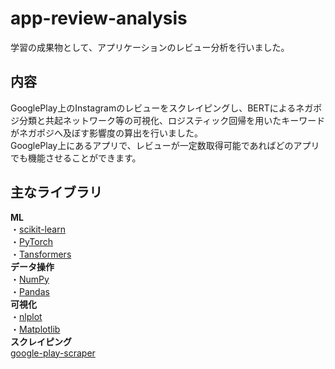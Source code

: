 # app-review-analysis
学習の成果物として、アプリケーションのレビュー分析を行いました。
## 内容
GooglePlay上のInstagramのレビューをスクレイピングし、BERTによるネガポジ分類と共起ネットワーク等の可視化、ロジスティック回帰を用いたキーワードがネガポジへ及ぼす影響度の算出を行いました。  
GooglePlay上にあるアプリで、レビューが一定数取得可能であればどのアプリでも機能させることができます。
## 主なライブラリ
__ML__  
・[scikit-learn](https://scikit-learn.org/ "scikit-learn")  
・[PyTorch](https://pytorch.org/ "PyTorch")  
・[Tansformers](https://huggingface.co/docs/transformers/index "Transfomers")  
__データ操作__  
・[NumPy](https://numpy.org/ja/ "NumPy")  
・[Pandas](https://pandas.pydata.org/ "Pandas")  
__可視化__  
・[nlplot](https://github.com/takapy0210/nlplot "nlplot")  
・[Matplotlib](https://matplotlib.org/ "Matplotlib")  
__スクレイピング__  
[google-play-scraper](https://github.com/facundoolano/google-play-scraper "google-play-scraper")  
